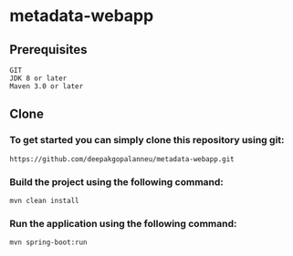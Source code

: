 # metadata-webapp

## Prerequisites

    GIT
    JDK 8 or later
    Maven 3.0 or later

## Clone

### To get started you can simply clone this repository using git:

    https://github.com/deepakgopalanneu/metadata-webapp.git

### Build the project using the following command:
    
    mvn clean install

### Run the application using the following command:

    mvn spring-boot:run

